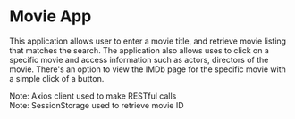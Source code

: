 # Movie App
This application allows user to enter a movie title, and retrieve movie listing that matches the search. The application also allows uses to click on a specific movie and access information such as actors, directors of the movie. There's an option to view the IMDb page for the specific movie with a simple click of a button.  

Note: Axios client used to make RESTful calls  
Note: SessionStorage used to retrieve movie ID